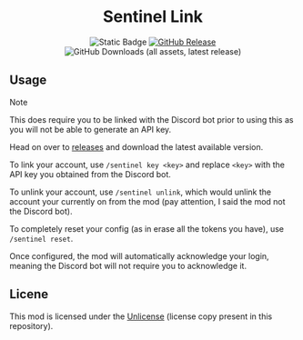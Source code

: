 <div align="center">

# Sentinel Link

![Static Badge](https://img.shields.io/badge/Mod_Loader-Forge-orange)
[![GitHub Release](https://img.shields.io/github/v/release/nobaboy/SentinelLink?label=Release)](https://github.com/nobaboy/SentinelLink/releases/latest)
![GitHub Downloads (all assets, latest release)](https://img.shields.io/github/downloads/nobaboy/SentinelLink/latest/total?label=Downloads)

</div>

## Usage

> [!NOTE]
> This does require you to be linked with the Discord bot prior to using this as you will not be able to generate an API key.

Head on over to [releases](https://github.com/nobaboy/SentinelLink/releases) and download the latest available version.

To link your account, use `/sentinel key <key>` and replace `<key>` with the API key you obtained from the Discord bot.

To unlink your account, use `/sentinel unlink`, which would unlink the account your currently on from the mod (pay attention, I said the mod not the Discord bot).

To completely reset your config (as in erase all the tokens you have), use `/sentinel reset`.

Once configured, the mod will automatically acknowledge your login, meaning the Discord bot will not require you to acknowledge it.

## Licene

This mod is licensed under the [Unlicense](/LICENSE) (license copy present in this repository).

